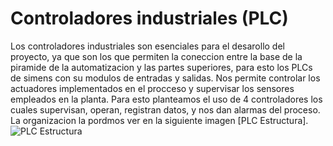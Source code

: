 # Controladores industriales (PLC)

Los controladores industriales son esenciales para el desarollo del proyecto, ya que son los que permiten la coneccion entre la base de la piramide de la automatizacion y las partes superiores, para esto los PLCs de simens con su modulos de entradas y salidas. Nos permite controlar  los actuadores implementados en el procceso y supervisar los sensores empleados en la planta. Para esto planteamos el uso de 4 controladores los cuales supervisan, operan, registran datos, y nos dan alarmas del proceso. La organizacion la pordmos ver en la siguiente imagen [PLC Estructura]. 
![PLC Estructura](https://hackmd.io/_uploads/H19tqlEER.jpg)
